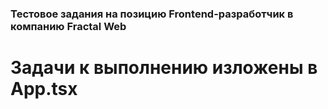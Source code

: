 ### Тестовое задания на позицию Frontend-разработчик в компанию Fractal Web

# Задачи к выполнению изложены в App.tsx
